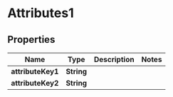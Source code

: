 

# Attributes1


## Properties

| Name | Type | Description | Notes |
|------------ | ------------- | ------------- | -------------|
|**attributeKey1** | **String** |  |  |
|**attributeKey2** | **String** |  |  |



